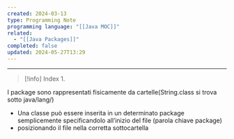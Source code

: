 ```yaml
---
created: 2024-03-13
type: Programming Note
programming language: "[[Java MOC]]"
related:
  - "[[Java Packages]]"
completed: false
updated: 2024-05-27T13:29
---
```

---

>[!info] Index
>1. 

I package sono rappresentati fisicamente da cartelle(String.class si trova sotto java/lang/)
- Una classe può essere inserita in un determinato package semplicemente specificandolo all’inizio del file (parola chiave package)
- posizionando il file nella corretta sottocartella